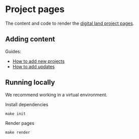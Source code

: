 # Project pages

The content and code to render the [digital land project pages](https://digital-land.github.io/project/).

## Adding content

Guides:

* [How to add new projects](https://github.com/digital-land/project/blob/main/NEW_PROJECTS.md)
* [How to add updates](https://github.com/digital-land/project/blob/main/HOW_TO_ADD_UPDATES.md)


## Running locally 

We recommend working in a virtual environment.

Install dependencies

    make init

Render pages

    make render
